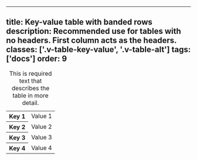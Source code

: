 <!--
 *              © 2025 Visa
 *
 * Licensed under the Apache License, Version 2.0 (the "License");
 * you may not use this file except in compliance with the License.
 * You may obtain a copy of the License at
 *
 *         http://www.apache.org/licenses/LICENSE-2.0
 *
 * Unless required by applicable law or agreed to in writing, software
 * distributed under the License is distributed on an "AS IS" BASIS,
 * WITHOUT WARRANTIES OR CONDITIONS OF ANY KIND, either express or implied.
 * See the License for the specific language governing permissions and
 * limitations under the License.
 *
 -->
---
title: Key-value table with banded rows
description: Recommended use for tables with no headers. First column acts as the headers. 
classes: ['.v-table-key-value', '.v-table-alt']
tags: ['docs']
order: 9
---

<table class="v-table v-table-alt v-table-key-value">
  <caption class="v-sr">
    This is required text that describes the table in more detail.
  </caption>
  <tbody>
    <tr>
      <th class="v-td" scope="row">
        Key 1
      </th>
      <td class="v-td">
        Value 1
      </td>
    </tr>
    <tr>
      <th class="v-td" scope="row">
        Key 2
      </th>
      <td class="v-td">
        Value 2
      </td>
    </tr>
    <tr>
      <th class="v-td" scope="row">
        Key 3
      </th>
      <td class="v-td">
        Value 3
      </td>
    </tr>
    <tr>
      <th class="v-td" scope="row">
        Key 4
      </th>
      <td class="v-td">
        Value 4
      </td>
    </tr>
  </tbody>
</table>
